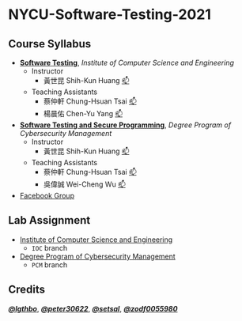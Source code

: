 # NYCU-Software-Testing-2021

## Course Syllabus
- **[Software Testing](https://timetable.nycu.edu.tw/?r=main/crsoutline&Acy=109&Sem=2&CrsNo=5259)**, *Institute of Computer Science and Engineering*
  - Instructor
    - 黃世昆 Shih-Kun Huang [:mailbox:](mailto:skhuang@cs.nctu.edu.tw)
  - Teaching Assistants
    - 蔡仲軒 Chung-Hsuan Tsai [:mailbox:](mailto:zx.c@nycu.edu.tw)
    - 楊晨佑 Chen-Yu Yang [:mailbox:](mailto:tl455047.cs09@nycu.edu.tw)
- **[Software Testing and Secure Programming](https://timetable.nycu.edu.tw/?r=main/crsoutline&Acy=109&Sem=2&CrsNo=5305)**, *Degree Program of Cybersecurity Management*
  - Instructor
    - 黃世昆 Shih-Kun Huang [:mailbox:](mailto:skhuang@cs.nctu.edu.tw)
  - Teaching Assistants
    - 蔡仲軒 Chung-Hsuan Tsai [:mailbox:](mailto:zx.c@nycu.edu.tw)
    - 吳偉誠 Wei-Cheng Wu [:mailbox:](mailto:wulearn.cs09@nycu.edu.tw)
- [Facebook Group](https://www.facebook.com/groups/softwaretesting.nycu)

## Lab Assignment
  - [Institute of Computer Science and Engineering](https://github.com/iasthc/NYCU-Software-Testing-2021/tree/IOC)
    - `IOC` branch
  - [Degree Program of Cybersecurity Management](https://github.com/iasthc/NYCU-Software-Testing-2021/tree/PCM)
    - `PCM` branch

## Credits
***[@lgthbo](https://github.com/lgthbo)***, ***[@peter30622](https://github.com/peter30622)***, ***[@setsal](https://github.com/setsal)***, ***[@zodf0055980](https://github.com/zodf0055980)***


